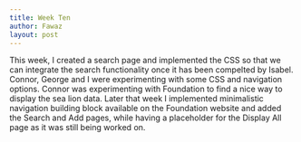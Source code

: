 ```yaml
---
title: Week Ten
author: Fawaz
layout: post
---
```


This week, I created a search page and implemented the CSS so that we can integrate the search functionality once it has been compelted by Isabel. Connor, George and I were experimenting with some CSS and navigation options. Connor was experimenting with Foundation to find a nice way to display the sea lion data. Later that week I implemented minimalistic navigation building block available on the Foundation website and added the Search and Add pages, while having a placeholder for the Display All page as it was still being worked on.